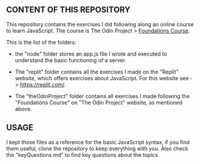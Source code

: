 ## CONTENT OF THIS REPOSITORY

This repository contains the exercises I did following along an online course to learn JavaScript. 
The course is The Odin Project > <a href="https://www.theodinproject.com/paths/foundations/courses/foundations" target="_blank" rel="noopener noreferrer">Foundations Course</a>.

This is the list of the folders:

- the "node" folder stores an app.js file I wrote and executed to understand the basic functioning of a server. 

- The "replit" folder contains all the exercises I made on the "Replit" website, which offers exercises about JavaScript. For this website see -> https://replit.com/.

- The "theOdinProject" folder contains all exercises I made following the "Foundations Course" on "The Odin Project" website, as mentioned above.

## USAGE
I kept those files as a reference for the basic JavaScript syntax, if you find them useful, clone the repository to keep everything with you. Also check the "keyQuestions.md" to find key questions about the topics



